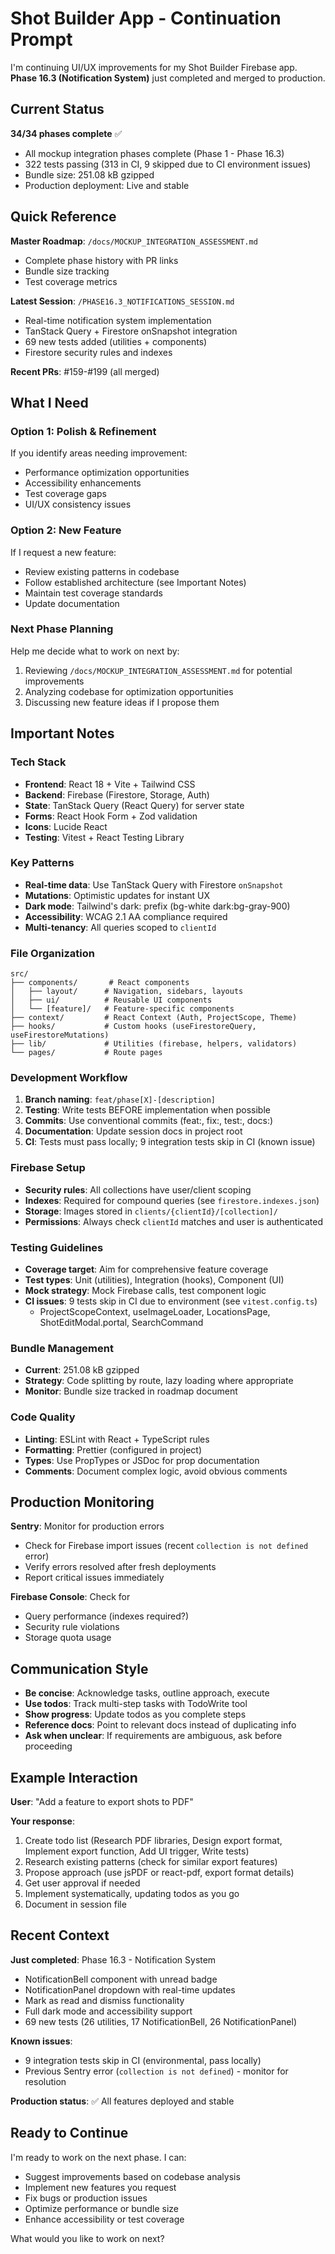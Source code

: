 # Shot Builder App - Continuation Prompt

I'm continuing UI/UX improvements for my Shot Builder Firebase app. **Phase 16.3 (Notification System)** just completed and merged to production.

## Current Status

**34/34 phases complete** ✅

- All mockup integration phases complete (Phase 1 - Phase 16.3)
- 322 tests passing (313 in CI, 9 skipped due to CI environment issues)
- Bundle size: 251.08 kB gzipped
- Production deployment: Live and stable

## Quick Reference

**Master Roadmap**: `/docs/MOCKUP_INTEGRATION_ASSESSMENT.md`
- Complete phase history with PR links
- Bundle size tracking
- Test coverage metrics

**Latest Session**: `/PHASE16.3_NOTIFICATIONS_SESSION.md`
- Real-time notification system implementation
- TanStack Query + Firestore onSnapshot integration
- 69 new tests added (utilities + components)
- Firestore security rules and indexes

**Recent PRs**: #159-#199 (all merged)

## What I Need

### Option 1: Polish & Refinement
If you identify areas needing improvement:
- Performance optimization opportunities
- Accessibility enhancements
- Test coverage gaps
- UI/UX consistency issues

### Option 2: New Feature
If I request a new feature:
- Review existing patterns in codebase
- Follow established architecture (see Important Notes)
- Maintain test coverage standards
- Update documentation

### Next Phase Planning
Help me decide what to work on next by:
1. Reviewing `/docs/MOCKUP_INTEGRATION_ASSESSMENT.md` for potential improvements
2. Analyzing codebase for optimization opportunities
3. Discussing new feature ideas if I propose them

## Important Notes

### Tech Stack
- **Frontend**: React 18 + Vite + Tailwind CSS
- **Backend**: Firebase (Firestore, Storage, Auth)
- **State**: TanStack Query (React Query) for server state
- **Forms**: React Hook Form + Zod validation
- **Icons**: Lucide React
- **Testing**: Vitest + React Testing Library

### Key Patterns
- **Real-time data**: Use TanStack Query with Firestore `onSnapshot`
- **Mutations**: Optimistic updates for instant UX
- **Dark mode**: Tailwind's dark: prefix (bg-white dark:bg-gray-900)
- **Accessibility**: WCAG 2.1 AA compliance required
- **Multi-tenancy**: All queries scoped to `clientId`

### File Organization
```
src/
├── components/       # React components
│   ├── layout/      # Navigation, sidebars, layouts
│   ├── ui/          # Reusable UI components
│   └── [feature]/   # Feature-specific components
├── context/         # React Context (Auth, ProjectScope, Theme)
├── hooks/           # Custom hooks (useFirestoreQuery, useFirestoreMutations)
├── lib/             # Utilities (firebase, helpers, validators)
└── pages/           # Route pages
```

### Development Workflow
1. **Branch naming**: `feat/phase[X]-[description]`
2. **Testing**: Write tests BEFORE implementation when possible
3. **Commits**: Use conventional commits (feat:, fix:, test:, docs:)
4. **Documentation**: Update session docs in project root
5. **CI**: Tests must pass locally; 9 integration tests skip in CI (known issue)

### Firebase Setup
- **Security rules**: All collections have user/client scoping
- **Indexes**: Required for compound queries (see `firestore.indexes.json`)
- **Storage**: Images stored in `clients/{clientId}/[collection]/`
- **Permissions**: Always check `clientId` matches and user is authenticated

### Testing Guidelines
- **Coverage target**: Aim for comprehensive feature coverage
- **Test types**: Unit (utilities), Integration (hooks), Component (UI)
- **Mock strategy**: Mock Firebase calls, test component logic
- **CI issues**: 9 tests skip in CI due to environment (see `vitest.config.ts`)
  - ProjectScopeContext, useImageLoader, LocationsPage, ShotEditModal.portal, SearchCommand

### Bundle Management
- **Current**: 251.08 kB gzipped
- **Strategy**: Code splitting by route, lazy loading where appropriate
- **Monitor**: Bundle size tracked in roadmap document

### Code Quality
- **Linting**: ESLint with React + TypeScript rules
- **Formatting**: Prettier (configured in project)
- **Types**: Use PropTypes or JSDoc for prop documentation
- **Comments**: Document complex logic, avoid obvious comments

## Production Monitoring

**Sentry**: Monitor for production errors
- Check for Firebase import issues (recent `collection is not defined` error)
- Verify errors resolved after fresh deployments
- Report critical issues immediately

**Firebase Console**: Check for
- Query performance (indexes required?)
- Security rule violations
- Storage quota usage

## Communication Style

- **Be concise**: Acknowledge tasks, outline approach, execute
- **Use todos**: Track multi-step tasks with TodoWrite tool
- **Show progress**: Update todos as you complete steps
- **Reference docs**: Point to relevant docs instead of duplicating info
- **Ask when unclear**: If requirements are ambiguous, ask before proceeding

## Example Interaction

**User**: "Add a feature to export shots to PDF"

**Your response**:
1. Create todo list (Research PDF libraries, Design export format, Implement export function, Add UI trigger, Write tests)
2. Research existing patterns (check for similar export features)
3. Propose approach (use jsPDF or react-pdf, export format details)
4. Get user approval if needed
5. Implement systematically, updating todos as you go
6. Document in session file

## Recent Context

**Just completed**: Phase 16.3 - Notification System
- NotificationBell component with unread badge
- NotificationPanel dropdown with real-time updates
- Mark as read and dismiss functionality
- Full dark mode and accessibility support
- 69 new tests (26 utilities, 17 NotificationBell, 26 NotificationPanel)

**Known issues**:
- 9 integration tests skip in CI (environmental, pass locally)
- Previous Sentry error (`collection is not defined`) - monitor for resolution

**Production status**: ✅ All features deployed and stable

## Ready to Continue

I'm ready to work on the next phase. I can:
- Suggest improvements based on codebase analysis
- Implement new features you request
- Fix bugs or production issues
- Optimize performance or bundle size
- Enhance accessibility or test coverage

What would you like to work on next?
